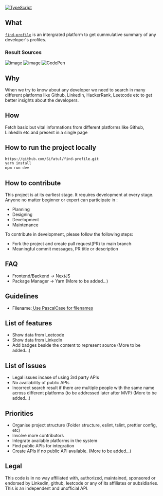 
[![TypeScript](https://badgen.net/badge/icon/typescript?icon=typescript&label)](https://typescriptlang.org)

## What
[`find-profile`](https://find-profile.vercel.app/) is an intergrated platform to get cummulative summary of any developer's profiles.

### Result Sources

 

![image](https://img.shields.io/badge/GitHub-100000?style=for-the-badge&logo=github&logoColor=white) 
![image](https://img.shields.io/badge/-Hackerrank-2EC866?style=for-the-badge&logo=HackerRank&logoColor=white)
![CodePen](https://img.shields.io/badge/Codepen-000000?style=for-the-badge&logo=codepen&logoColor=white)
## Why
When we try to know about any developer we need to search in many different platforms like Github, LinkedIn, HackerRank, Leetcode etc to get better insights about the developers.

## How
Fetch basic but vital informations from different platforms like Github, LinkedIn etc and present in a single page

## How to run the project locally

```bash
https://github.com/Sifatul/find-profile.git
yarn install 
npm run dev
```

## How to contribute

This project is at its earliest stage. It requires development at every stage. Anyone no matter beginner or expert can participate in :
- Planning
- Designing
- Development
- Maintenance 

To contribute in development, please follow the following steps: 
- Fork the project and create pull request(PR) to main branch
- Meaningful commit messages, PR title or description

## FAQ
- Frontend/Backend -> NextJS
- Package Manager -> Yarn
(More to be added...)

## Guidelines
- Filename:[ Use PascalCase for filenames](https://github.com/airbnb/javascript/tree/master/react)

## List of features
- Show data from Leetcode
- Show data from LinkedIn
- Add badges beside the content to represent source
(More to be added...)

## List of issues
- Legal issues incase of using 3rd party APIs
- No availability of public APIs
- Incorrect search result if there are multiple people with the same name across different platforms (to be addressed later after MVP)
(More to be added...)

## Priorities
- Organise project structure (Folder structure, eslint, tslint, prettier config, etc)
- Involve more contributors
- Integrate available platforms in the system
- Find public APIs for integration
- Create APIs if no public API available.
(More to be added...)

## Legal
This code is in no way affiliated with, authorized, maintained, sponsored or endorsed by Linkedin, github, leetcode or any of its affiliates or subsidiaries. This is an independent and unofficial API.